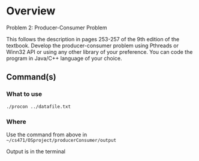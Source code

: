 # Overview

Problem 2: Producer-Consumer Problem

This follows the description in pages 253-257 of the 9th edition of the textbook. Develop
the producer-consumer problem using Pthreads or Winn32 API or using any other library
of your preference. You can code the program in Java/C++ language of your choice.

## Command(s)

### What to use
` ./procon ../datafile.txt `

### Where

Use the command from above in ` ~/cs471/OSproject/producerConsumer/output ` 

Output is in the terminal